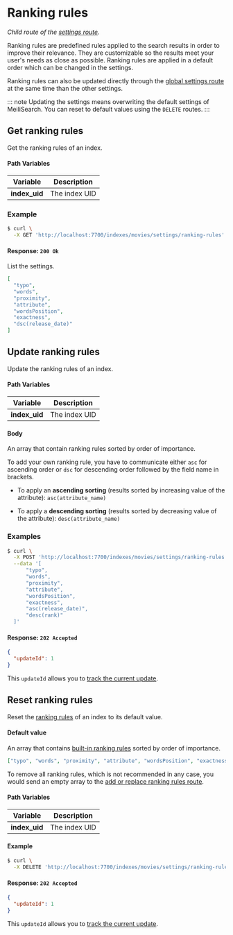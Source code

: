 # Ranking rules

_Child route of the [settings route](/references/settings.md)._

Ranking rules are predefined rules applied to the search results in order to improve their relevance. They are customizable so the results meet your user's needs as close as possible. Ranking rules are applied in a default order which can be changed in the settings.

Ranking rules can also be updated directly through the [global settings route](/references/settings.md#update-settings) at the same time than the other settings.

::: note
Updating the settings means overwriting the default settings of MeiliSearch. You can reset to default values using the `DELETE` routes.
:::

## Get ranking rules

<RouteHighlighter method="GET" route="/indexes/:index_uid/settings/ranking-rules" />

Get the ranking rules of an index.

#### Path Variables

| Variable      | Description   |
| ------------- | ------------- |
| **index_uid** | The index UID |

### Example

```bash
$ curl \
  -X GET 'http://localhost:7700/indexes/movies/settings/ranking-rules'
```

#### Response: `200 Ok`

List the settings.

```json
[
  "typo",
  "words",
  "proximity",
  "attribute",
  "wordsPosition",
  "exactness",
  "dsc(release_date)"
]
```

## Update ranking rules

<RouteHighlighter method="POST" route="/indexes/:index_uid/settings/ranking-rules" />

Update the ranking rules of an index.

#### Path Variables

| Variable      | Description   |
| ------------- | ------------- |
| **index_uid** | The index UID |

#### Body

An array that contain ranking rules sorted by order of importance.

To add your own ranking rule, you have to communicate either `asc` for ascending order or `dsc` for descending order followed by the field name in brackets.

- To apply an **ascending sorting** (results sorted by increasing value of the attribute): `asc(attribute_name)`

- To apply a **descending sorting** (results sorted by decreasing value of the attribute): `desc(attribute_name)`

### Examples

```bash
$ curl \
  -X POST 'http://localhost:7700/indexes/movies/settings/ranking-rules' \
  --data '[
      "typo",
      "words",
      "proximity",
      "attribute",
      "wordsPosition",
      "exactness",
      "asc(release_date)",
      "desc(rank)"
  ]'
```

#### Response: `202 Accepted`

```json
{
  "updateId": 1
}
```

This `updateId` allows you to [track the current update](/references/updates.md).

## Reset ranking rules

<RouteHighlighter method="DELETE" route="/indexes/:index_uid/settings/ranking-rules"/>

Reset the [ranking rules](/guides/main_concepts/relevancy.md#ranking-rules) of an index to its default value.

#### Default value

An array that contains [built-in ranking rules](/guides/main_concepts/relevancy.md#order-of-the-rules) sorted by order of importance.

```json
["typo", "words", "proximity", "attribute", "wordsPosition", "exactness"]
```

To remove all ranking rules, which is not recommended in any case, you would send an empty array to the [add or replace ranking rules route](/references/ranking_rules.md#update-ranking-rules).

#### Path Variables

| Variable      | Description   |
| ------------- | ------------- |
| **index_uid** | The index UID |

#### Example

```bash
$ curl \
  -X DELETE 'http://localhost:7700/indexes/movies/settings/ranking-rules'
```

#### Response: `202 Accepted`

```json
{
  "updateId": 1
}
```

This `updateId` allows you to [track the current update](/references/updates.md).
